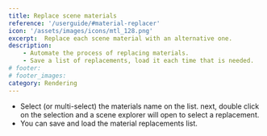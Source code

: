 ```yaml
---
title: Replace scene materials
reference: '/userguide/#material-replacer'
icon: '/assets/images/icons/mtl_128.png'
excerpt:  Replace each scene material with an alternative one.
description:
    - Automate the process of replacing materials.
    - Save a list of replacements, load it each time that is needed.
# footer:
# footer_images:
category: Rendering
---
```


* Select (or multi-select) the materials name on the list. next, double click on the selection and a scene explorer will open to select a replacement.
* You can save and load the material replacements list.
